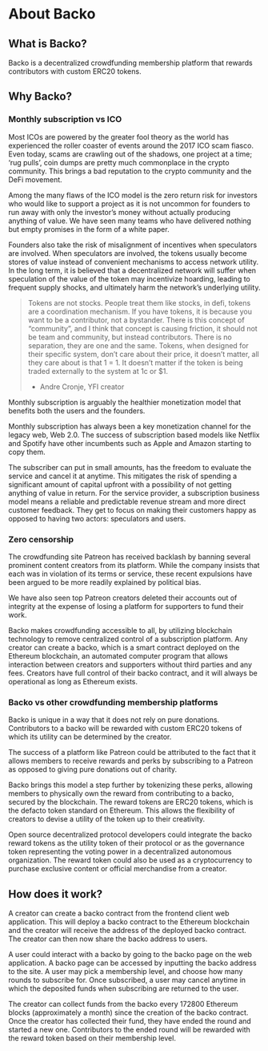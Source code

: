 # About Backo
## What is Backo?
Backo is a decentralized crowdfunding membership platform that rewards contributors with custom ERC20 tokens.

## Why Backo?
### Monthly subscription vs ICO

Most ICOs are powered by the greater fool theory as the world has experienced the roller coaster of events around the 2017 ICO scam fiasco.  Even today, scams are crawling out of the shadows, one project at a time; ‘rug pulls’, coin dumps are pretty much commonplace in the crypto community. This brings a bad reputation to the crypto community and the DeFi movement.

Among the many flaws of the ICO model is the zero return risk for investors who would like to support a project as it is not uncommon for founders to run away with only the investor’s money without actually producing anything of value. We have seen many teams who have delivered nothing but empty promises in the form of a white paper.

Founders also take the risk of misalignment of incentives when speculators are involved. When speculators are involved, the tokens usually become stores of value instead of convenient mechanisms to access network utility. In the long term, it is believed that a decentralized network will suffer when speculation of the value of the token may incentivize hoarding, leading to frequent supply shocks, and ultimately harm the network’s underlying utility.

> Tokens are not stocks. People treat them like stocks, in defi, tokens are a coordination mechanism. If you have tokens, it is because you want to be a contributor, not a bystander. There is this concept of “community”, and I think that concept is causing friction, it should not be team and community, but instead contributors. There is no separation, they are one and the same. Tokens, when designed for their specific system, don’t care about their price, it doesn’t matter, all they care about is that 1 = 1. It doesn’t matter if the token is being traded externally to the system at 1c or $1.  
> - Andre Cronje, YFI creator  

Monthly subscription is arguably the healthier monetization model that benefits both the users and the founders.

Monthly subscription has always been a key monetization channel for the legacy web, Web 2.0. The success of subscription based models like Netflix and Spotify have other incumbents such as Apple and Amazon starting to copy them.

The subscriber can put in small amounts, has the freedom to evaluate the service and cancel it at anytime. This mitigates the risk of spending a significant amount of capital upfront with a possibility of not getting anything of value in return. For the service provider, a subscription business model means a reliable and predictable revenue stream and more direct customer feedback. They get to focus on making their customers happy as opposed to having two actors: speculators and users.

### Zero censorship

The crowdfunding site Patreon has received backlash by banning several prominent content creators from its platform. While the company insists that each was in violation of its terms or service, these recent expulsions have been argued to be more readily explained by political bias.

We have also seen top Patreon creators deleted their accounts out of integrity at the expense of losing a platform for supporters to fund their work.

Backo makes crowdfunding accessible to all, by utilizing blockchain technology to remove centralized control of a subscription platform. Any creator can create a backo, which is a smart contract deployed on the Ethereum blockchain, an automated computer program that allows interaction between creators and supporters without third parties and any fees. Creators have full control of their backo contract, and it will always be operational as long as Ethereum exists.

### Backo vs other crowdfunding membership platforms

Backo is unique in a way that it does not rely on pure donations. Contributors to a backo will be rewarded with custom ERC20 tokens of which its utility can be determined by the creator.

The success of a platform like Patreon could be attributed to the fact that it allows members to receive rewards and perks by subscribing to a Patreon as opposed to giving pure donations out of charity. 

Backo brings this model a step further by tokenizing these perks, allowing members to physically own the reward from contributing to a backo, secured by the blockchain. The reward tokens are ERC20 tokens, which is the defacto token standard on Ethereum. This allows the flexibility of creators to devise a utility of the token up to their creativity.

Open source decentralized protocol developers could integrate the backo reward tokens as the utility token of their protocol or as the governance token representing the voting power in a decentralized autonomous organization. The reward token could also be used as a cryptocurrency to purchase exclusive content or official merchandise from a creator.

## How does it work?
A creator can create a backo contract from the frontend client web application.  This will deploy a backo contract to the Ethereum blockchain and the creator will receive the address of the deployed backo contract. The creator can then now share the backo address to users.

A user could interact with a backo by going to the backo page on the web application. A backo page can be accessed by inputting the backo address to the site. A user may pick a membership level, and choose how many rounds to subscribe for. Once subscribed, a user may cancel anytime in which the deposited funds when subscribing are returned to the user.

The creator can collect funds from the backo every 172800 Ethereum blocks (approximately a month) since the creation of the backo contract. Once the creator has collected their fund, they have ended the round and started a new one. Contributors to the ended round will be rewarded with the reward token based on their membership level.